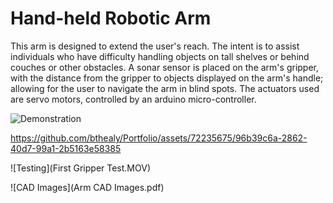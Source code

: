 # Hand-held Robotic Arm
This arm is designed to extend the user's reach. The intent is to assist individuals who have difficulty handling objects on tall shelves or behind couches or other obstacles. A sonar sensor is placed on the arm's gripper, with the distance from the gripper to objects displayed on the arm's handle; allowing for the user to navigate the arm in blind spots. The actuators used are servo motors, controlled by an arduino micro-controller.

![Demonstration]([arm_motion.mp4](https://github.com/bthealy/Portfolio/assets/72235675/96b39c6a-2862-40d7-99a1-2b5163e58385))


https://github.com/bthealy/Portfolio/assets/72235675/96b39c6a-2862-40d7-99a1-2b5163e58385


![Testing](First Gripper Test.MOV)

![CAD Images](Arm CAD Images.pdf)
